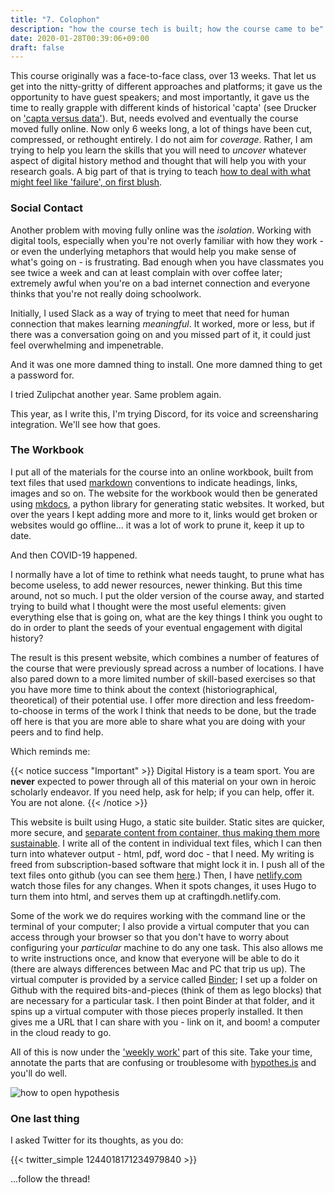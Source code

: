 ```yaml
---
title: "7. Colophon"
description: "how the course tech is built; how the course came to be"
date: 2020-01-28T00:39:06+09:00
draft: false
---
```


This course originally was a face-to-face class, over 13 weeks. That let us get into the nitty-gritty of different approaches and platforms; it gave us the opportunity to have guest speakers; and most importantly, it gave us the time to really grapple with different kinds of historical 'capta' (see Drucker on ['capta versus data'](http://www.digitalhumanities.org/dhq/vol/5/1/000091/000091.html)). But, needs evolved and eventually the course moved fully online. Now only 6 weeks long, a lot of things have been cut, compressed, or rethought entirely. I do not aim for _coverage_. Rather, I am trying to help you learn the skills that you will need to _uncover_ whatever aspect of digital history method and thought that will help you with your research goals. A big part of that is trying to teach [how to deal with what might feel like 'failure', on first blush](https://thedigitalpress.org/failing-gloriously/).

### Social Contact

Another problem with moving fully online was the _isolation_. Working with digital tools, especially when you're not overly familiar with how they work - or even the underlying metaphors that would help you make sense of what's going on - is frustrating. Bad enough when you have classmates you see twice a week and can at least complain with over coffee later; extremely awful when you're on a bad internet connection and everyone thinks that you're not really doing schoolwork.

Initially, I used Slack as a way of trying to meet that need for human connection that makes learning _meaningful_. It worked, more or less, but if there was a conversation going on and you missed part of it, it could just feel overwhelming and impenetrable.

And it was one more damned thing to install. One more damned thing to get a password for.

I tried Zulipchat another year. Same problem again.

This year, as I write this, I'm trying Discord, for its voice and screensharing integration. We'll see how that goes.

### The Workbook

I put all of the materials for the course into an online workbook, built from text files that used [markdown](https://daringfireball.net/projects/markdown/) conventions to indicate headings, links, images and so on. The website for the workbook would then be generated using [mkdocs](https://mkdocs.org), a python library for generating static websites. It worked, but over the years I kept adding more and more to it, links would get broken or websites would go offline... it was a lot of work to prune it, keep it up to date.

And then COVID-19 happened.

I normally have a lot of time to rethink what needs taught, to prune what has become useless, to add newer resources, newer thinking. But this time around, not so much. I put the older version of the course away, and started trying to build what I thought were the most useful elements: given everything else that is going on, what are the key things I think you ought to do in order to plant the seeds of your eventual engagement with digital history?

The result is this present website, which combines a number of features of the course that were previously spread across a number of locations. I have also pared down to a more limited number of skill-based exercises so that you have more time to think about the context (historiographical, theoretical) of their potential use. I offer more direction and less freedom-to-choose in terms of the work I think that needs to be done, but the trade off here is that you are more able to share what you are doing with your peers and to find help.

Which reminds me:

{{< notice success "Important" >}} Digital History is a team sport. You are **never** expected to power through all of this material on your own in heroic scholarly endeavor. If you need help, ask for help; if you can help, offer it. You are not alone.
{{< /notice >}}

This website is built using Hugo, a static site builder. Static sites are quicker, more secure, and [separate content from container, thus making them more sustainable](https://programminghistorian.org/en/lessons/sustainable-authorship-in-plain-text-using-pandoc-and-markdown). I write all of the content in individual text files, which I can then turn into whatever output - html, pdf, word doc - that I need. My writing is freed from subscription-based software that might lock it in. I push all of the text files onto github (you can see them [here](https://github.com/shawngraham/cdh2020/tree/master/content/en).) Then, I have [netlify.com](http://netlify.com) watch those files for any changes. When it spots changes, it uses Hugo to turn them into html, and serves them up at craftingdh.netlify.com.

Some of the work we do requires working with the command line or the terminal of your computer; I also provide a virtual computer that you can access through your browser so that you don't have to worry about configuring your _particular_ machine to do any one task. This also allows me to write instructions once, and know that everyone will be able to do it (there are always differences between Mac and PC that trip us up). The virtual computer is provided by a service called [Binder](https://mybinder.org); I set up a folder on Github with the required bits-and-pieces (think of them as lego blocks) that are necessary for a particular task. I then point Binder at that folder, and it spins up a virtual computer with those pieces properly installed. It then gives me a URL that I can share with you - link on it, and boom! a computer in the cloud ready to go.

All of this is now under the ['weekly work'](https://craftingdh.netlify.com/week/) part of this site. Take your time, annotate the parts that are confusing or troublesome with [hypothes.is](https://hypothes.is) and you'll do well.

![how to open hypothesis](/images/open-hypothesis.png)

### One last thing  

I asked Twitter for its thoughts, as you do:

{{< twitter_simple 1244018171234979840 >}}

...follow the thread!
